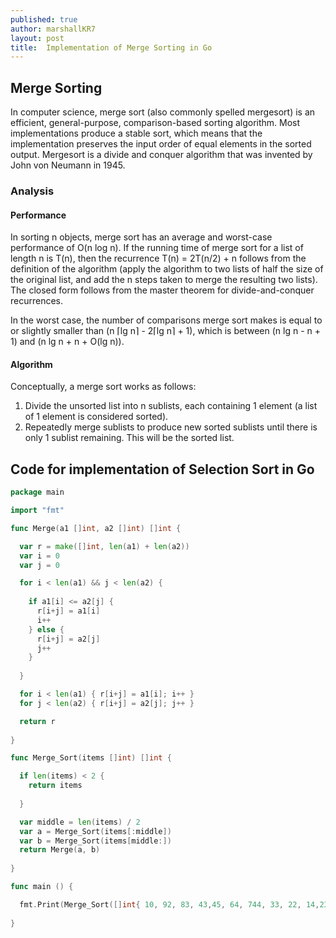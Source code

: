 ```yaml
---
published: true
author: marshallKR7
layout: post
title:  Implementation of Merge Sorting in Go
---
```


## Merge Sorting

In computer science, merge sort (also commonly spelled mergesort) is an efficient, general-purpose, comparison-based sorting
algorithm. Most implementations produce a stable sort, which means that the implementation preserves the input order of equal
elements in the sorted output. Mergesort is a divide and conquer algorithm that was invented by John von Neumann in 1945.

### Analysis

#### Performance

In sorting n objects, merge sort has an average and worst-case performance of O(n log n). If the running time of merge sort
for a list of length n is T(n), then the recurrence T(n) = 2T(n/2) + n follows from the definition of the algorithm (apply 
the algorithm to two lists of half the size of the original list, and add the n steps taken to merge the resulting two lists).
The closed form follows from the master theorem for divide-and-conquer recurrences.

In the worst case, the number of comparisons merge sort makes is equal to or slightly smaller than (n ⌈lg n⌉ - 2⌈lg n⌉ + 1),
which is between (n lg n - n + 1) and (n lg n + n + O(lg n)).

#### Algorithm

Conceptually, a merge sort works as follows:
1. Divide the unsorted list into n sublists, each containing 1 element (a list of 1 element is considered sorted).
2. Repeatedly merge sublists to produce new sorted sublists until there is only 1 sublist remaining. This will be the sorted list.

## Code for implementation of Selection Sort in Go

```go
package main

import "fmt"

func Merge(a1 []int, a2 []int) []int {

  var r = make([]int, len(a1) + len(a2))
  var i = 0
  var j = 0

  for i < len(a1) && j < len(a2) {
  
    if a1[i] <= a2[j] {
      r[i+j] = a1[i]
      i++
    } else {
      r[i+j] = a2[j]
      j++
    }
    
  }

  for i < len(a1) { r[i+j] = a1[i]; i++ }
  for j < len(a2) { r[i+j] = a2[j]; j++ }

  return r
  
}

func Merge_Sort(items []int) []int {

  if len(items) < 2 {
    return items
    
  }

  var middle = len(items) / 2
  var a = Merge_Sort(items[:middle])
  var b = Merge_Sort(items[middle:])
  return Merge(a, b)
  
}

func main () {

  fmt.Print(Merge_Sort([]int{ 10, 92, 83, 43,45, 64, 744, 33, 22, 14,2344,56743 }), "\n")
  
}
```
